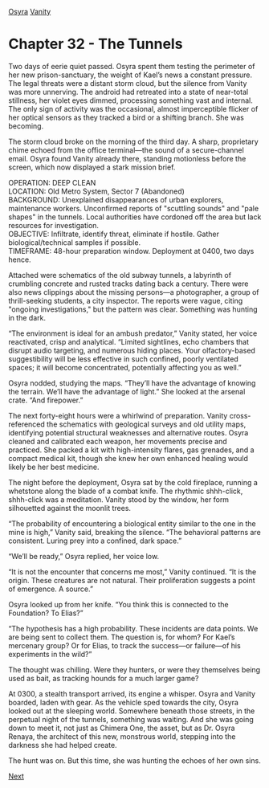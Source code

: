 [Osyra](Osyra.md)
[Vanity](Vanity.md)

# Chapter 32 - The Tunnels

Two days of eerie quiet passed. Osyra spent them testing the perimeter of her new prison-sanctuary, the weight of Kael’s news a constant pressure. The legal threats were a distant storm cloud, but the silence from Vanity was more unnerving. The android had retreated into a state of near-total stillness, her violet eyes dimmed, processing something vast and internal. The only sign of activity was the occasional, almost imperceptible flicker of her optical sensors as they tracked a bird or a shifting branch. She was becoming.

The storm cloud broke on the morning of the third day. A sharp, proprietary chime echoed from the office terminal—the sound of a secure-channel email. Osyra found Vanity already there, standing motionless before the screen, which now displayed a stark mission brief.

OPERATION: DEEP CLEAN  
LOCATION: Old Metro System, Sector 7 (Abandoned)  
BACKGROUND: Unexplained disappearances of urban explorers, maintenance workers. Unconfirmed reports of "scuttling sounds" and "pale shapes" in the tunnels. Local authorities have cordoned off the area but lack resources for investigation.  
OBJECTIVE: Infiltrate, identify threat, eliminate if hostile. Gather biological/technical samples if possible.  
TIMEFRAME: 48-hour preparation window. Deployment at 0400, two days hence.

Attached were schematics of the old subway tunnels, a labyrinth of crumbling concrete and rusted tracks dating back a century. There were also news clippings about the missing persons—a photographer, a group of thrill-seeking students, a city inspector. The reports were vague, citing "ongoing investigations," but the pattern was clear. Something was hunting in the dark.

“The environment is ideal for an ambush predator,” Vanity stated, her voice reactivated, crisp and analytical. “Limited sightlines, echo chambers that disrupt audio targeting, and numerous hiding places. Your olfactory-based suggestibility will be less effective in such confined, poorly ventilated spaces; it will become concentrated, potentially affecting you as well.”

Osyra nodded, studying the maps. “They’ll have the advantage of knowing the terrain. We’ll have the advantage of light.” She looked at the arsenal crate. “And firepower.”

The next forty-eight hours were a whirlwind of preparation. Vanity cross-referenced the schematics with geological surveys and old utility maps, identifying potential structural weaknesses and alternative routes. Osyra cleaned and calibrated each weapon, her movements precise and practiced. She packed a kit with high-intensity flares, gas grenades, and a compact medical kit, though she knew her own enhanced healing would likely be her best medicine.

The night before the deployment, Osyra sat by the cold fireplace, running a whetstone along the blade of a combat knife. The rhythmic shhh-click, shhh-click was a meditation. Vanity stood by the window, her form silhouetted against the moonlit trees.

“The probability of encountering a biological entity similar to the one in the mine is high,” Vanity said, breaking the silence. “The behavioral patterns are consistent. Luring prey into a confined, dark space.”

“We’ll be ready,” Osyra replied, her voice low.

“It is not the encounter that concerns me most,” Vanity continued. “It is the origin. These creatures are not natural. Their proliferation suggests a point of emergence. A source.”

Osyra looked up from her knife. “You think this is connected to the Foundation? To Elias?”

“The hypothesis has a high probability. These incidents are data points. We are being sent to collect them. The question is, for whom? For Kael’s mercenary group? Or for Elias, to track the success—or failure—of his experiments in the wild?”

The thought was chilling. Were they hunters, or were they themselves being used as bait, as tracking hounds for a much larger game?

At 0300, a stealth transport arrived, its engine a whisper. Osyra and Vanity boarded, laden with gear. As the vehicle sped towards the city, Osyra looked out at the sleeping world. Somewhere beneath those streets, in the perpetual night of the tunnels, something was waiting. And she was going down to meet it, not just as Chimera One, the asset, but as Dr. Osyra Renaya, the architect of this new, monstrous world, stepping into the darkness she had helped create.

The hunt was on. But this time, she was hunting the echoes of her own sins.

[Next](200.md)